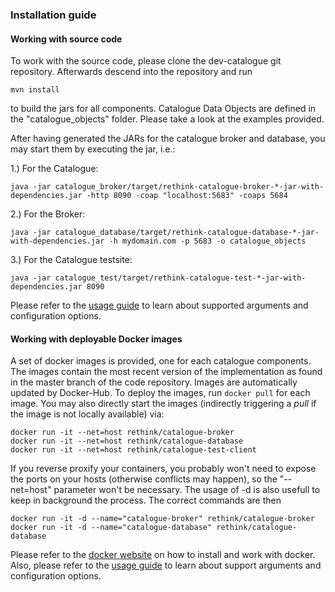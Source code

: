 ### Installation guide

#### Working with source code

To work with the source code, please clone the dev-catalogue git repository. Afterwards descend into the repository and run

```mvn install```

to build the jars for all components. Catalogue Data Objects are defined in the "catalogue_objects" folder. Please take a look at the examples provided.

After having generated the JARs for the catalogue broker and database, you may start them by executing the jar, i.e.:

1.) For the Catalogue:
```
java -jar catalogue_broker/target/rethink-catalogue-broker-*-jar-with-dependencies.jar -http 8090 -coap "localhost:5683" -coaps 5684
```
2.) For the Broker:
```
java -jar catalogue_database/target/rethink-catalogue-database-*-jar-with-dependencies.jar -h mydomain.com -p 5683 -o catalogue_objects
```
3.) For the Catalogue testsite:
```
java -jar catalogue_test/target/rethink-catalogue-test-*-jar-with-dependencies.jar 8090
```

Please refer to the [usage guide](./usage_guide.md) to learn about supported arguments and configuration options.


#### Working with deployable Docker images

A set of docker images is provided, one for each catalogue components. The images contain the most recent version of the implementation as found in the master branch of the code repository. Images are automatically updated by Docker-Hub. To deploy the images, run ```docker pull``` for each image. You may also directly start the images (indirectly triggering a *pull* if the image is not locally available) via:
```
docker run -it --net=host rethink/catalogue-broker
docker run -it --net=host rethink/catalogue-database
docker run -it --net=host rethink/catalogue-test-client
```

If you reverse proxify your containers, you probably won't need to expose the ports on your hosts (otherwise conflicts may happen), so the "--net=host" parameter won't be necessary. The usage of -d is also usefull to keep in background the process. The correct commands are then
```
docker run -it -d --name="catalogue-broker" rethink/catalogue-broker
docker run -it -d --name="catalogue-database" rethink/catalogue-database
```



Please refer to the [docker website](https://www.docker.com) on how to install and work with docker. Also, please refer to the [usage guide](./usage_guide.md) to learn about support arguments and configuration options.





